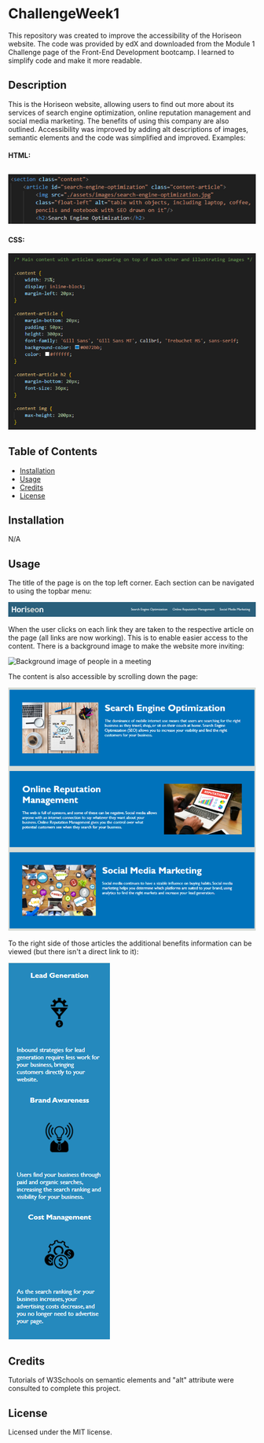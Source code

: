 # ChallengeWeek1

This repository was created to improve the accessibility of the Horiseon website. The code was provided by edX and downloaded from the Module 1 Challenge page of the Front-End Development bootcamp. I learned to simplify code and make it more readable.

## Description

This is the Horiseon website, allowing users to find out more about its services of search engine optimization, online reputation management and social media marketing. The benefits of using this company are also outlined. Accessibility was improved by adding alt descriptions of images, semantic elements and the code was simplified and improved. Examples:

#### HTML:
![Screenshot of accessibility improvements through use of semantic elements](assets/images/Screenshot-accessibility.png)
---

#### CSS:
![Screenshot of simplified code through effective use of class elements](assets/images/Screenshot-simplifiedcode.png)

## Table of Contents

* [Installation](#installation)
* [Usage](#usage)
* [Credits](#credits)
* [License](#license)

## Installation

N/A

## Usage

The title of the page is on the top left corner. Each section can be navigated to using the topbar menu:

![Screenshot of navbar at top of page](assets/images/Screenshot-navbar.png)

When the user clicks on each link they are taken to the respective article on the page (all links are now working). This is to enable easier access to the content. There is a background image to make the website more inviting:

![Background image of people in a meeting](assets/images/digital-marketing-meeting.jpg)

The content is also accessible by scrolling down the page:

![Screenshot of main content of website](assets/images/Screenshot-articles.png)

 To the right side of those articles the additional benefits information can be viewed (but there isn't a direct link to it):

![Screenshot of main content of website](assets/images/Screenshot_benefits.png)

## Credits

Tutorials of W3Schools on semantic elements and "alt" attribute were consulted to complete this project.

## License

Licensed under the MIT license.
